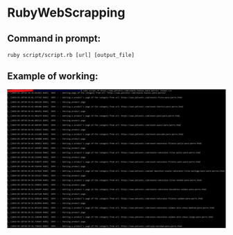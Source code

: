 # RubyWebScrapping  
## Command in prompt:  

    ruby script/script.rb [url] [output_file]  
    
## Example of working:
![alt text](https://github.com/D0HaTeJIJI0/RubyWebScrapping/blob/master/images/Example.png)